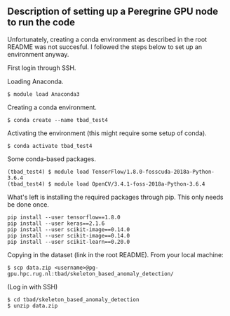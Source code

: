 ## Description of setting up a Peregrine GPU node to run the code
Unfortunately, creating a conda environment as described in the root README was not succesful. I followed the steps below to set up an environment anyway.

First login through SSH.

Loading Anaconda.

```
$ module load Anaconda3
```

Creating a conda environment.

```
$ conda create --name tbad_test4
```

Activating the environment (this might require some setup of conda).

```
$ conda activate tbad_test4
```

Some conda-based packages.

```
(tbad_test4) $ module load TensorFlow/1.8.0-fosscuda-2018a-Python-3.6.4
(tbad_test4) $ module load OpenCV/3.4.1-foss-2018a-Python-3.6.4
```

What's left is installing the required packages through pip. This only needs be done once.

```
pip install --user tensorflow==1.8.0
pip install --user keras==2.1.6
pip install --user scikit-image==0.14.0
pip install --user scikit-image==0.14.0
pip install --user scikit-learn==0.20.0
```

Copying in the dataset (link in the root README). From your local machine:

```
$ scp data.zip <username>@pg-gpu.hpc.rug.nl:tbad/skeleton_based_anomaly_detection/
```

(Log in with SSH)

```
$ cd tbad/skeleton_based_anomaly_detection
$ unzip data.zip
```
